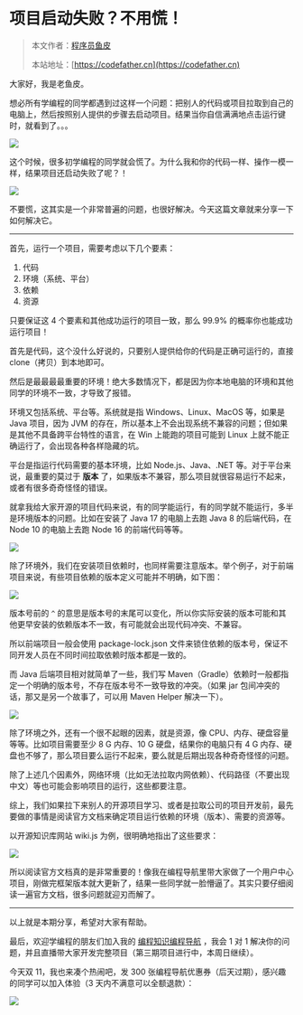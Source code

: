 # 项目启动失败？不用慌！

> 本文作者：[程序员鱼皮](https://yuyuanweb.feishu.cn/wiki/Abldw5WkjidySxkKxU2cQdAtnah)
>
> 本站地址：[https://codefather.cn](https://codefather.cn)

大家好，我是老鱼皮。

想必所有学编程的同学都遇到过这样一个问题：把别人的代码或项目拉取到自己的电脑上，然后按照别人提供的步骤去启动项目。结果当你自信满满地点击运行键时，就看到了。。。

![](https://pic.yupi.icu/5563/202311060951886.png)

这个时候，很多初学编程的同学就会慌了。为什么我和你的代码一样、操作一模一样，结果项目还启动失败了呢？！

![](https://pic.yupi.icu/5563/202311060951211.png)

不要慌，这其实是一个非常普遍的问题，也很好解决。今天这篇文章就来分享一下如何解决它。



------


首先，运行一个项目，需要考虑以下几个要素：

1. 代码
2. 环境（系统、平台）
3. 依赖
4. 资源

只要保证这 4 个要素和其他成功运行的项目一致，那么 99.9% 的概率你也能成功运行项目！

首先是代码，这个没什么好说的，只要别人提供给你的代码是正确可运行的，直接 clone（拷贝）到本地即可。

然后是最最最最重要的环境！绝大多数情况下，都是因为你本地电脑的环境和其他同学的环境不一致，才导致了报错。

环境又包括系统、平台等。系统就是指 Windows、Linux、MacOS 等，如果是 Java 项目，因为 JVM 的存在，所以基本上不会出现系统不兼容的问题；但如果是其他不具备跨平台特性的语言，在 Win 上能跑的项目可能到 Linux 上就不能正确运行了，会出现各种各样隐藏的坑。

平台是指运行代码需要的基本环境，比如 Node.js、Java、.NET 等。对于平台来说，最重要的莫过于 **版本** 了，如果版本不兼容，那么项目就很容易运行不起来，或者有很多奇奇怪怪的错误。

就拿我给大家开源的项目代码来说，有的同学能运行，有的同学就不能运行，多半是环境版本的问题。比如在安装了 Java 17 的电脑上去跑 Java 8 的后端代码，在 Node 10 的电脑上去跑 Node 16 的前端代码等等。

![](https://pic.yupi.icu/5563/202311060951452.png)

除了环境外，我们在安装项目依赖时，也同样需要注意版本。举个例子，对于前端项目来说，有些项目依赖的版本定义可能并不明确，如下图：

![](https://pic.yupi.icu/5563/202311060951317.png)

版本号前的 `^` 的意思是版本号的末尾可以变化，所以你实际安装的版本可能和其他更早安装的依赖版本不一致，有可能就会出现代码冲突、不兼容。

所以前端项目一般会使用 package-lock.json 文件来锁住依赖的版本号，保证不同开发人员在不同时间拉取依赖时版本都是一致的。

而 Java 后端项目相对就简单了一些，我们写 Maven（Gradle）依赖时一般都指定一个明确的版本号，不存在版本号不一致导致的冲突。（如果 jar 包间冲突的话，那又是另一个故事了，可以用 Maven Helper 解决一下）。

![](https://pic.yupi.icu/5563/202311060951399.png)

除了环境之外，还有一个很不起眼的因素，就是资源，像 CPU、内存、硬盘容量等等。比如项目需要至少 8 G 内存、10 G 硬盘，结果你的电脑只有 4 G 内存、硬盘也不够了，那么项目要么运行不起来，要么就是后期出现各种奇奇怪怪的问题。

除了上述几个因素外，网络环境（比如无法拉取内网依赖）、代码路径（不要出现中文）等也可能会影响项目的运行，这些都要注意。

综上，我们如果拉下来别人的开源项目学习、或者是拉取公司的项目开发前，最先要做的事情是阅读官方文档来确定项目运行依赖的环境（版本）、需要的资源等。

以开源知识库网站 wiki.js 为例，很明确地指出了这些要求：

![](https://pic.yupi.icu/5563/202311060951996.png)

所以阅读官方文档真的是非常重要的！像我在编程导航里带大家做了一个用户中心项目，刚做完框架版本就大更新了，结果一些同学就一脸懵逼了。其实只要仔细阅读一遍官方文档，很多问题就迎刃而解了。



------


以上就是本期分享，希望对大家有帮助。

最后，欢迎学编程的朋友们加入我的 [编程知识编程导航](https://mp.weixin.qq.com/s?__biz=MzI1NDczNTAwMA==&mid=2247524980&idx=2&sn=9ddcdb6c52aa096ed4c5ad0ced946a7d&chksm=e9c28583deb50c95f3c2665713a8bbc372c68332b3bfb846cf4b23af3f1cc07164832a291335&token=689599617&lang=zh_CN&scene=21#wechat_redirect) ，我会 1 对 1 解决你的问题，并且直播带大家开发完整项目（第三期项目进行中，本周日继续）。

今天双 11，我也来凑个热闹吧，发 300 张编程导航优惠券（后天过期），感兴趣的同学可以加入体验（3 天内不满意可以全额退款）：

![](https://pic.yupi.icu/5563/202311060951494.png)